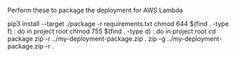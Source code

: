 Perform these to package the deployment for AWS Lambda

pip3 install --target ./package -r requirements.txt
chmod 644 $(find . -type f) : do in project root
chmod 755 $(find . -type d) : do in project root
cd package
zip -r ../my-deployment-package.zip .
zip -g ../my-deployment-package.zip -r .
